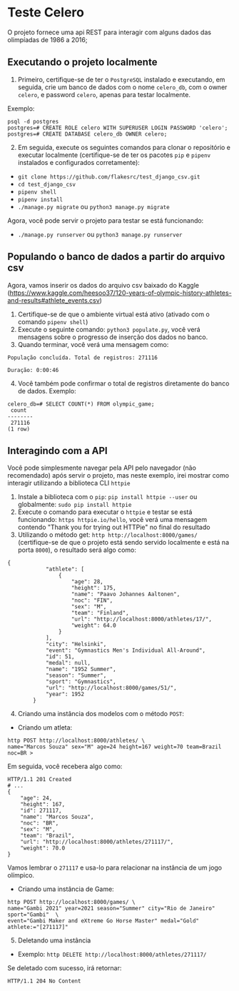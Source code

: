# Teste Celero 

O projeto fornece uma api REST para interagir com alguns dados das olimpíadas de 1986 a 2016;

## Executando o projeto localmente

1. Primeiro, certifique-se de ter o `PostgreSQL` instalado e executando, em seguida, crie um banco de dados com o nome `celero_db`, com o owner `celero`, e password `celero`, apenas para testar localmente.

Exemplo:
```
psql -d postgres 
postgres=# CREATE ROLE celero WITH SUPERUSER LOGIN PASSWORD 'celero';
postgres=# CREATE DATABASE celero_db OWNER celero;
```

2. Em seguida, execute os seguintes comandos para clonar o repositório e executar localmente (certifique-se de ter os pacotes `pip` e `pipenv` instalados e configurados corretamente): 
- `git clone https://github.com/flakesrc/test_django_csv.git`
- `cd test_django_csv`
- `pipenv shell`
- `pipenv install`
- `./manage.py migrate` ou `python3 manage.py migrate`

Agora, você pode servir o projeto para testar se está funcionando:
- `./manage.py runserver` ou `python3 manage.py runserver`

## Populando o banco de dados a partir do arquivo csv

Agora, vamos inserir os dados do arquivo csv baixado do Kaggle (https://www.kaggle.com/heesoo37/120-years-of-olympic-history-athletes-and-results#athlete_events.csv)

1. Certifique-se de que o ambiente virtual está ativo (ativado com o comando `pipenv shell`)
2. Execute o seguinte comando: `python3 populate.py`, você verá mensagens sobre o progresso de 
inserção dos dados no banco.
3. Quando terminar, você verá uma mensagem como: 
```
População concluída. Total de registros: 271116

Duração: 0:00:46
```
4. Você também pode confirmar o total de registros diretamente do banco de dados. Exemplo:
```
celero_db=# SELECT COUNT(*) FROM olympic_game;
 count  
--------
 271116
(1 row)
```

## Interagindo com a API 

Você pode simplesmente navegar pela API pelo navegador (não recomendado) após servir o projeto, mas
neste exemplo, irei mostrar como interagir utilizando a biblioteca CLI `httpie` 

1. Instale a biblioteca com o `pip`: `pip install httpie --user` ou globalmente: `sudo pip install httpie`
2. Execute o comando para executar o `httpie` e testar se está funcionando:
```https httpie.io/hello```, você verá uma mensagem contendo "Thank you for trying out HTTPie" no final do resultado
3. Utilizando o método get: `http http://localhost:8000/games/` (certifique-se de que o projeto está sendo servido localmente e está na porta `8000`), o resultado será algo como:
```
{
            "athlete": [
                {
                    "age": 28,
                    "height": 175,
                    "name": "Paavo Johannes Aaltonen",
                    "noc": "FIN",
                    "sex": "M",
                    "team": "Finland",
                    "url": "http://localhost:8000/athletes/17/",
                    "weight": 64.0
                }
            ],
            "city": "Helsinki",
            "event": "Gymnastics Men's Individual All-Around",
            "id": 51,
            "medal": null,
            "name": "1952 Summer",
            "season": "Summer",
            "sport": "Gymnastics",
            "url": "http://localhost:8000/games/51/",
            "year": 1952
        }
```
4. Criando uma instância dos modelos com o método `POST`:
- Criando um atleta:
```
http POST http://localhost:8000/athletes/ \
name="Marcos Souza" sex="M" age=24 height=167 weight=70 team=Brazil noc=BR >
```

Em seguida, você recebera algo como:
```
HTTP/1.1 201 Created
# ...
{
    "age": 24,
    "height": 167,
    "id": 271117,
    "name": "Marcos Souza",
    "noc": "BR",
    "sex": "M",
    "team": "Brazil",
    "url": "http://localhost:8000/athletes/271117/",
    "weight": 70.0
}
```

Vamos lembrar o `271117` e usa-lo para relacionar na instância de um jogo olímpico. 

- Criando uma instância de Game: 
```
http POST http://localhost:8000/games/ \
name="Gambi 2021" year=2021 season="Summer" city="Rio de Janeiro" sport="Gambi"  \
event="Gambi Maker and eXtreme Go Horse Master" medal="Gold" athlete:="[271117]"
```

5. Deletando uma instância
- Exemplo: `http DELETE http://localhost:8000/athletes/271117/`

Se deletado com sucesso, irá retornar:
```
HTTP/1.1 204 No Content
```
